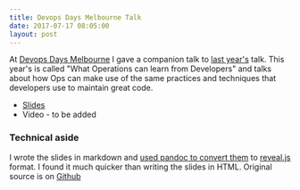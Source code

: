 ```yaml
---
title: Devops Days Melbourne Talk
date: 2017-07-17 08:05:00
layout: post
---
```

At [Devops Days Melbourne](http://devopsdays.org/events/2015-melbourne/) I gave
a companion talk to [last year's](/2014/08/10/devops-days-brisbane-talk.html) talk.
This year's is called "What Operations can learn from Developers" and talks about
how Ops can make use of the same practices and techniques that developers use
to maintain great code.

* [Slides](/devopsdays2015/)
* Video - to be added

### Technical aside

I wrote the slides in markdown and 
[used pandoc to convert them](http://johnmacfarlane.net/pandoc/demo/example9/producing-slide-shows-with-pandoc.html) 
to [reveal.js](http://lab.hakim.se/reveal-js/) format. I found it much quicker than writing the
slides in HTML. Original source is on [Github](https://github.com/willthames/devopsdays2015)
